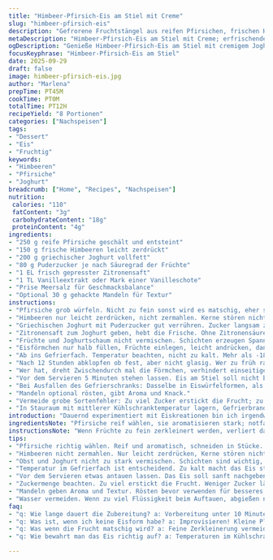 ```yaml
---
title: "Himbeer-Pfirsich-Eis am Stiel mit Creme"
slug: "himbeer-pfirsich-eis"
description: "Gefrorene Fruchtstängel aus reifen Pfirsichen, frischen Himbeeren und einer cremigen Basis. Die Variation nutzt statt Sahne griechischen Joghurt für eine leichte, säuerliche Note, die das Fruchtaroma belebt. Das langsame Einfrieren bringt die Textur zum Knacken, während die Farbe der Beeren intensiv bleibt. Keine Maschine nötig, aber Geduld und Gefühl. Die Balance der Zutaten sorgt für angenehme Süße und Frische. Eine Alternative zu Sahne bietet Kokosmilch, falls vegane Variante gewünscht. Die Vorbereitung schult die Wahrnehmung der Gefriertemperatur, ohne dass die Mischung kristallisiert. Kleine Fehler in der Fruchtmenge fallen nicht sofort ins Gewicht, so flexibel im Alltag einsetzbar."
metaDescription: "Himbeer-Pfirsich-Eis am Stiel mit Creme; erfrischende Kombination aus Früchten und Joghurt, einfach herzustellen und ideal für heiße Tage"
ogDescription: "Genieße Himbeer-Pfirsich-Eis am Stiel mit cremigem Joghurt. Leicht zuzubereiten, ideal für den Sommer, perfekt für fruchtige Erfrischung."
focusKeyphrase: "Himbeer-Pfirsich-Eis am Stiel"
date: 2025-09-29
draft: false
image: himbeer-pfirsich-eis.jpg
author: "Marlena"
prepTime: PT45M
cookTime: PT0M
totalTime: PT12H
recipeYield: "8 Portionen"
categories: ["Nachspeisen"]
tags:
- "Dessert"
- "Eis"
- "Fruchtig"
keywords:
- "Himbeeren"
- "Pfirsiche"
- "Joghurt"
breadcrumb: ["Home", "Recipes", "Nachspeisen"]
nutrition: 
 calories: "110"
 fatContent: "3g"
 carbohydrateContent: "18g"
 proteinContent: "4g"
ingredients:
- "250 g reife Pfirsiche geschält und entsteint"
- "150 g frische Himbeeren leicht zerdrückt"
- "200 g griechischer Joghurt vollfett"
- "80 g Puderzucker je nach Säuregrad der Früchte"
- "1 EL frisch gepresster Zitronensaft"
- "1 TL Vanilleextrakt oder Mark einer Vanilleschote"
- "Prise Meersalz für Geschmacksbalance"
- "Optional 30 g gehackte Mandeln für Textur"
instructions:
- "Pfirsiche grob würfeln. Nicht zu fein sonst wird es matschig, eher stückig. Der frische Duft gibt mir das Signal, dass sie reif genug sind."
- "Himbeeren nur leicht zerdrücken, nicht zermahlen. Kerne stören nicht, sorgen für bissige Überraschungen."
- "Griechischen Joghurt mit Puderzucker gut verrühren. Zucker langsam zugeben, um Klümpchen zu vermeiden. Vanille und Salz rein, abschmecken."
- "Zitronensaft zum Joghurt geben, hebt die Frische. Ohne Zitronensäure wird das Ganze verschleiert, wirkt flach."
- "Früchte und Joghurtschaum nicht vermischen. Schichten erzeugen Spannung im Mund. Also zuerst Joghurt, dann Früchte"
- "Eisförmchen nur halb füllen, Früchte einlegen, leicht andrücken, dann Auffüllen. Stiele rein, fest im Sitz sitzen lassen."
- "Ab ins Gefrierfach. Temperatur beachten, nicht zu kalt. Mehr als -18°C wird die Textur steinhart, schwer beißen."
- "Nach 12 Stunden abklopfen ob fest, aber nicht glasig. Wer zu früh rausnimmt, hat Wasserbomben, nicht genießbar."
- "Wer hat, dreht Zwischendurch mal die Förmchen, verhindert einseitiges Einfrieren, besseres Mundgefühl."
- "Vor dem Servieren 5 Minuten stehen lassen. Eis am Stiel soll nicht brechen beim Abbeißen, sondern sanft nachgeben."
- "Bei Ausfallen des Gefrierschranks: Dasselbe in Eiswürfelformen, als Dessert im Glas."
- "Mandeln optional rösten, gibt Aroma und Knack."
- "Vermeide grobe Sortenfehler: Zu viel Zucker erstickt die Frucht; zu wenig macht pampig."
- "In Stauraum mit mittlerer Kühlschranktemperatur lagern, Gefrierbrand durch Luft ausschließen."
introduction: "Dauernd experimentiert mit Eiskreationen bin ich irgendwann auf diese Kombination gestoßen. Pfirsiche, Himbeeren und cremiger Joghurt. Mehr als Sahne ist nicht nötig um die Textur samtig zu machen. Der Trick: kein Übermixen. Zuletzt zu lange gerührt, dann wurde es wässrig. Die fruchtigen Komponenten bleiben als Stücke erhalten, das sorgt für mehr Spaß beim Essen. Statt Sahne probierte ich griechischen Joghurt – der bringt eine dezente Säure rein, die das Ganze auflockert. Man muss die Konsistenz im Gefrierfach im Blick behalten; wer’s zu schnell macht, landet bei Eiskristallen statt cremigem Genuss. Die Farbe der Himbeeren verblasst nicht sofort. Kleine Tippfehler in der Zuckermenge habe ich durch schnelles Korrigieren auf der Zunge gespürt. Nach mehreren Versuchen die Mengen angepasst – weniger Zucker, mehr Frucht. Man braucht keine Profi-Ausrüstung. Eismaschine ist überbewertet. Zeit und Auge reichen. Vorbereitung dauert keine 10 Minuten. Die restliche Zeit? Abwarten und hoffen, dass die Konsistenz stimmt."
ingredientsNote: "Pfirsiche reif wählen, sie aromatisieren stark; notfalls Dose ohne Zucker als Ersatz nehmen, dann Zuckermenge evtl. reduzieren. Himbeeren frisch oder tiefgekühlt, auftauen und gut abtropfen lassen; zu viel Flüssigkeit macht matschig. Griechischer Joghurt kickt beim Geschmack, kann durch Kokosjoghurt ersetzt werden für vegane Variante, hierbei weniger Zitronensaft nutzen. Puderzucker vorsichtig dosieren, besser nachsüßen. Vanille sorgt für Tiefe, beim Extrakt auf Qualität achten, billiger Vanillezucker verändert Geschmack. Salz ungewöhnlich, aber macht die Süße runder. Mandeln optional für Biss, gut geröstet entfalten sie Aroma. Eisform am besten aus Silikon – leichtes Lösen garantiert. Keine Metallformen, kleben gern fest."
instructionsNote: "Wenn Früchte zu fein zerkleinert werden, verliert das Eis seine Struktur und wird matschig. Lieber einige größere Stücke lassen. Die Schichtung verhindert Vermischen und sorgt für optischen Reiz. Nicht zu viel Joghurt, sonst friert es zu hart. Joghurt vorher leicht mit Puderzucker und Zitronensaft aromatisieren, damit keine Gleichförmigkeit entsteht. Nach dem Einfüllen Stiel sofort fixieren, sonst kippt er schief. Gefrierfachtemperatur wesentlich: Zu kalt friert Wasser kristallin, kein Cremig. Zu warm bleiben Eiskristalle am Rand, wird zu weich. Je öfter man die Förmchen dreht in den ersten Stunden, desto gleichmäßiger die Struktur. Am besten eine Vorhangtechnik: 5 Std. stehend, dann drehen, dann nochmal 5-7 Std. zum Festwerden. Vor dem Servieren antauen lassen, dann lässt sich das Eis sauber abbeißen – bricht sonst kaputt. Wer experimentiert, kombiniert auch mit Kräutern wie Minze, ergibt frische unerwartete Note. Aromen nicht überdecken – das mache ich manchmal, mit zu viel Vanille oder Zucker."
tips:
- "Pfirsiche richtig wählen. Reif und aromatisch, schneiden in Stücke. Zu fein machen bringt matschige Textur. Das Aroma ist wichtig. Frisch ist besser."
- "Himbeeren nicht zermahlen. Nur leicht zerdrücken, Kerne stören nicht. Sie geben Überraschung im Biss. Optisch macht die Schichtung das Dessert spannender, nicht vermischen."
- "Obst und Joghurt nicht zu stark vermischen. Schichten sind wichtig, damit ihre Struktur bleibt. Eisticks nach dem Einfüllen sofort fixieren. So stehen sie gerade."
- "Temperatur im Gefrierfach ist entscheidend. Zu kalt macht das Eis steinhart. Eiskristalle bei zu warmer Temperatur, alles geht verloren. Zeit ist da wichtig."
- "Vor dem Servieren etwas antauen lassen. Das Eis soll sanft nachgeben. So gibt es keinen Bruch, der Nervt. Gemüse und Kräuter? Experimentieren!"
- "Zuckermenge beachten. Zu viel erstickt die Frucht. Weniger Zucker lässt die Aromen strahlen. Zutaten anpassen. Jeder küche ist anders."
- "Mandeln geben Aroma und Textur. Rösten bevor verwenden für besseres Geschmackserlebnis. In Silikonformen friert das Eis gleichmäßiger ein."
- "Wasser vermeiden. Wenn zu viel Flüssigkeit beim Auftauen, abgießen nicht vergessen. Dann bleibt das Eis knackig. Das Auge auf die Konsistenz halten."
faq:
- "q: Wie lange dauert die Zubereitung? a: Vorbereitung unter 10 Minuten. Gefrieren braucht 12 Stunden. Das Geduldsspiel ist notwendig, um Konsistenz zu erreichen."
- "q: Was ist, wenn ich keine Eisform habe? a: Improvisieren! Kleine Plastikbecher oder flache Behälter. Holzstäbchen reinstecken, dann gefrieren. Klappt auch!"
- "q: Was wenn die Frucht matschig wird? a: Feine Zerkleinerung vermeiden. Das Eis verliert Struktur. Größere Stücke lassen geben mehr Biss und machen Spaß beim Essen."
- "q: Wie bewahrt man das Eis richtig auf? a: Temperaturen im Kühlschrank berücksichtigen. Lange Lagerung vermeiden. Lagern ohne Luftkontakt ist wichtig für die Frische."

---
```

